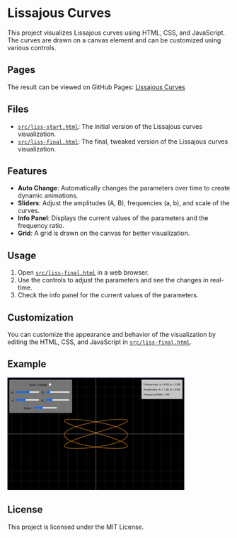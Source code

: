 # Lissajous Curves

This project visualizes Lissajous curves using HTML, CSS, and JavaScript. The curves are drawn on a canvas element and can be customized using various controls.

## Pages

The result can be viewed on GitHub Pages: [Lissajous Curves](https://sherem.github.io/lissajous-new/)

## Files

- [`src/liss-start.html`](src/liss-start.html): The initial version of the Lissajous curves visualization.
- [`src/liss-final.html`](src/liss-final.html): The final, tweaked version of the Lissajous curves visualization.

## Features

- **Auto Change**: Automatically changes the parameters over time to create dynamic animations.
- **Sliders**: Adjust the amplitudes (A, B), frequencies (a, b), and scale of the curves.
- **Info Panel**: Displays the current values of the parameters and the frequency ratio.
- **Grid**: A grid is drawn on the canvas for better visualization.

## Usage

1. Open [`src/liss-final.html`](src/liss-final.html) in a web browser.
2. Use the controls to adjust the parameters and see the changes in real-time.
3. Check the info panel for the current values of the parameters.

## Customization

You can customize the appearance and behavior of the visualization by editing the HTML, CSS, and JavaScript in [`src/liss-final.html`](src/liss-final.html).

## Example

<img src="images/example.png" alt="Lissajous Curves Example" width="400">

## License

This project is licensed under the MIT License.
